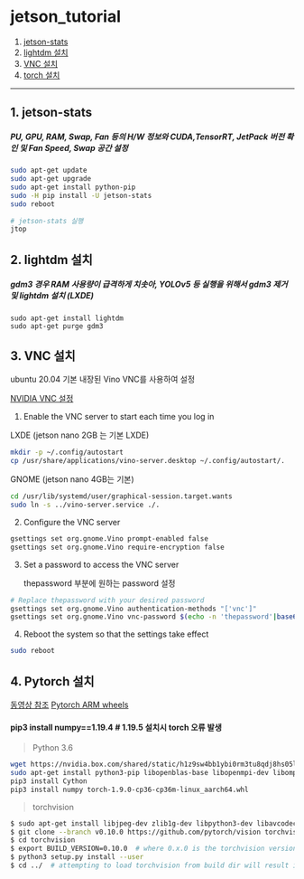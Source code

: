 # jetson_tutorial

1. [jetson-stats](#1-jetson-stats)
2. [lightdm 설치](#2-lightdm-설치)
3. [VNC 설치](#3-vnc-설치)
4. [torch 설치](#4-pytorch-설치)

---

## 1. jetson-stats

##### PU, GPU, RAM, Swap, Fan 등의 H/W 정보와 CUDA,TensorRT, JetPack 버전 확인 및 Fan Speed, Swap 공간 설정

```bash
sudo apt-get update
sudo apt-get upgrade
sudo apt-get install python-pip
sudo -H pip install -U jetson-stats
sudo reboot
 
# jetson-stats 실행
jtop
```

## 2. lightdm 설치

##### gdm3 경우 RAM 사용량이 급격하게 치솟아, YOLOv5 등 실행을 위해서 gdm3 제거 및 lightdm 설치 (LXDE)

```
sudo apt-get install lightdm
sudo apt-get purge gdm3
```

## 3. VNC 설치

ubuntu 20.04 기본 내장된 Vino VNC를 사용하여 설정 

[NVIDIA VNC 설정](https://developer.nvidia.com/embedded/learn/tutorials/vnc-setup)


1. Enable the VNC server to start each time you log in

LXDE (jetson nano 2GB 는 기본 LXDE)
    
```bash
mkdir -p ~/.config/autostart
cp /usr/share/applications/vino-server.desktop ~/.config/autostart/.
```

GNOME (jetson nano 4GB는 기본)
    
```bash
cd /usr/lib/systemd/user/graphical-session.target.wants
sudo ln -s ../vino-server.service ./.
```

2. Configure the VNC server

```bash
gsettings set org.gnome.Vino prompt-enabled false
gsettings set org.gnome.Vino require-encryption false
```

3. Set a password to access the VNC server

    thepassword 부분에 원하는 password 설정

```bash
# Replace thepassword with your desired password
gsettings set org.gnome.Vino authentication-methods "['vnc']"
gsettings set org.gnome.Vino vnc-password $(echo -n 'thepassword'|base64)
```

4. Reboot the system so that the settings take effect
```bash
sudo reboot
```

## 4. Pytorch 설치

[동영상 참조](https://www.youtube.com/watch?v=8nHZKTkYACc)
[Pytorch ARM wheels](https://forums.developer.nvidia.com/t/pytorch-for-jetson-version-1-10-now-available/72048)

#### pip3 install numpy==1.19.4 # 1.19.5 설치시 torch 오류 발생

> Python 3.6
```bash
wget https://nvidia.box.com/shared/static/h1z9sw4bb1ybi0rm3tu8qdj8hs05ljbm.whl -O torch-1.9.0-cp36-cp36m-linux_aarch64.whl
sudo apt-get install python3-pip libopenblas-base libopenmpi-dev libomp-dev
pip3 install Cython
pip3 install numpy torch-1.9.0-cp36-cp36m-linux_aarch64.whl
```
> torchvision
```bash
$ sudo apt-get install libjpeg-dev zlib1g-dev libpython3-dev libavcodec-dev libavformat-dev libswscale-dev
$ git clone --branch v0.10.0 https://github.com/pytorch/vision torchvision   # see below for version of torchvision to download
$ cd torchvision
$ export BUILD_VERSION=0.10.0  # where 0.x.0 is the torchvision version  
$ python3 setup.py install --user
$ cd ../  # attempting to load torchvision from build dir will result in import error
```

```
